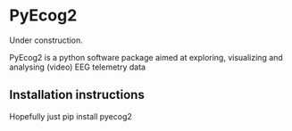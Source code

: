 # PyEcog2

Under construction.

PyEcog2 is a python software package aimed at exploring, visualizing and analysing (video) EEG telemetry data

## Installation instructions

Hopefully just pip install pyecog2

